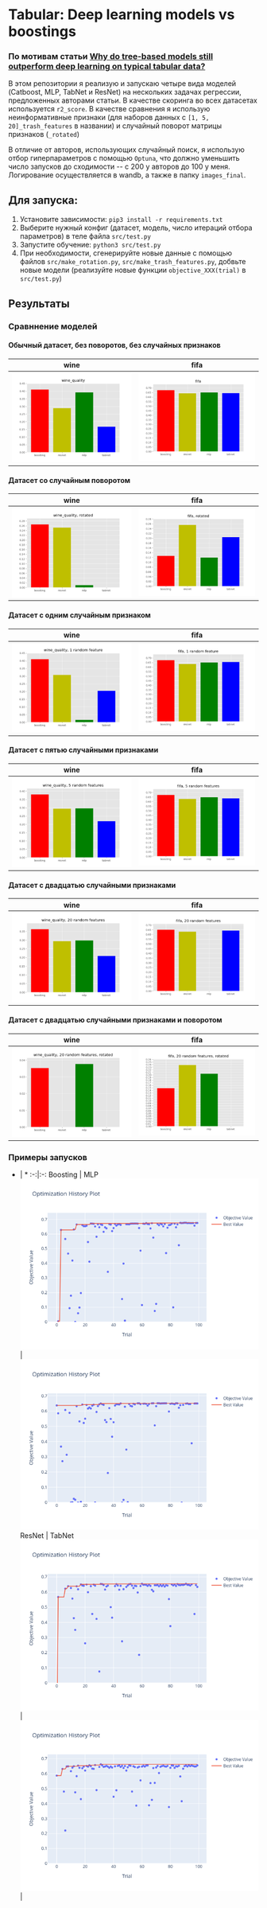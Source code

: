 # Tabular: Deep learning models vs boostings
### По мотивам статьи [Why do tree-based models still outperform deep learning on typical tabular data?](https://hal.science/hal-03723551/document)

В этом репозитории я реализую и запускаю четыре вида моделей (Catboost, MLP, TabNet и ResNet) на нескольких задачах регрессии, предложенных авторами статьи. В качестве скоринга во всех датасетах используется `r2_score`. В качестве сравнения я использую неинформативные признаки (для наборов данных с `[1, 5, 20]_trash_features` в названии) и случайный поворот матрицы признаков (`_rotated`)

В отличие от авторов, использующих случайный поиск, я использую отбор гиперпараметров с помощью `Optuna`, что должно уменьшить число запусков до сходимости -- с 200 у авторов до 100 у меня. Логирование осуществляется в wandb, а также в папку `images_final`.

## Для запуска:
1. Установите зависимости: `pip3 install -r requirements.txt`
2. Выберите нужный конфиг (датасет, модель, число итераций отбора параметров) в теле файла `src/test.py`
3. Запустите обучение: `python3 src/test.py`
4. При необходимости, сгенерируйте новые данные с помощью файлов `src/make_rotation.py`, `src/make_trash_features.py`, добвьте новые модели (реализуйте новые функции `objective_XXX(trial)` в `src/test.py`)

## Результаты
### Сравннение моделей

#### Обычный датасет, без поворотов, без случайных признаков
wine | fifa
:-:|:-:
![wine_quality](plots/00_wine_quality.png "wine_quality") | ![fifa](plots/01_fifa.png "fifa")

#### Датасет со случайным поворотом
wine | fifa
:-:|:-:
![wine_quality](plots/02_wine_quality,_rotated.png "wine_quality") | ![fifa](plots/03_fifa,_rotated.png "fifa")

#### Датасет с одним случайным признаком
wine | fifa
:-:|:-:
![wine_quality](plots/04_wine_quality,_1_random_feature.png "wine_quality") | ![fifa](plots/05_fifa,_1_random_feature.png "fifa")

#### Датасет с пятью случайными признаками
wine | fifa
:-:|:-:
![wine_quality](plots/06_wine_quality,_5_random_features.png "wine_quality") | ![fifa](plots/07_fifa,_5_random_features.png "fifa")

#### Датасет с двадцатью случайными признаками
wine | fifa
:-:|:-:
![wine_quality](plots/08_wine_quality,_20_random_features.png "wine_quality") | ![fifa](plots/09_fifa,_20_random_features.png "fifa")

#### Датасет с двадцатью случайными признаками и поворотом
wine | fifa
:-:|:-:
![wine_quality](plots/10_wine_quality,_20_random_features,_rotated.png "wine_quality") | ![fifa](plots/11_fifa,_20_random_features,_rotated.png "fifa")

### Примеры запусков
* | *
:-:|:-:
Boosting | MLP 
![boosting](images_final/fifa_1_trash_boosting_0.6772.png "boosting") | ![mlp](images_final/fifa_1_trash_mlp_0.6517.png "mlp") 
ResNet | TabNet
![resnet](images_final/fifa_1_trash_resnet_0.6551.png "resnet") | ![tabnet](images_final/fifa_1_trash_tabnet_0.6632.png "tabnet") |